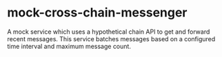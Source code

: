 # mock-cross-chain-messenger
A mock service which uses a hypothetical chain API to get and forward recent messages. This service batches messages based on a configured time interval and maximum message count.
